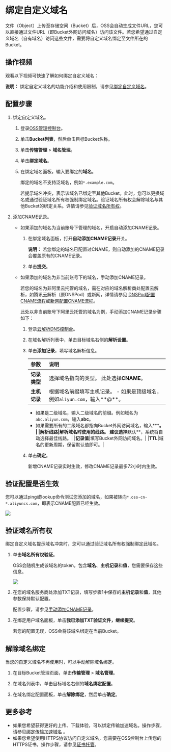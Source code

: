 # 绑定自定义域名

文件（Object）上传至存储空间（Bucket）后，OSS会自动生成文件URL，您可以直接通过文件URL（即Bucket外网访问域名）访问该文件。若您希望通过自定义域名（自有域名）访问这些文件，需要将自定义域名绑定至文件所在的Bucket。

## 操作视频

观看以下视频可快速了解如何绑定自定义域名： 

**说明：** 绑定自定义域名的功能介绍和使用限制，请参见[绑定自定义域名](/intl.zh-CN/开发指南/存储空间（Bucket）/绑定自定义域名.md)。

## 配置步骤

1.  绑定自定义域名。

    1.  登录[OSS管理控制台](https://oss.console.aliyun.com/)。

    2.  单击**Bucket列表**，然后单击目标Bucket名称。

    3.  单击**传输管理** \> **域名管理**。

    4.  单击**绑定域名**。

    5.  在绑定域名面板，输入要绑定的**域名**。

        绑定的域名不支持泛域名，例如`*.example.com`。

        若提示域名冲突，表示该域名已绑定至其他Bucket。此时，您可以更换域名或通过验证域名所有权强制绑定域名。验证域名所有权会解除域名与其他Bucket的绑定关系。详情请参见[验证域名所有权](#section_n3e_bp4_l5n)。

2.  添加CNAME记录。

    -   如果添加的域名为当前账号下管理的域名，开启自动添加CNAME记录。
        1.  在绑定域名面板，打开**自动添加CNAME记录**开关。

            **说明：** 若您绑定的域名已配置过CNAME，则自动添加的CNAME记录会覆盖原有的CNAME记录。

        2.  单击**提交**。
    -   如果添加的域名为非当前账号下的域名，手动添加CNAME记录。

        若您的域名为非阿里云托管的域名，需在对应的域名解析商处配置云解析，如腾讯云解析（原DNSPod）或新网，详情请参见 [DNSPod配置CNAME流程](https://help.aliyun.com/document_detail/27145.html)或[新网配置CNAME流程](https://help.aliyun.com/document_detail/27146.html)。

        此处以非当前账号下阿里云托管的域名为例，手动添加CNAME记录步骤如下：

        1.  登录[云解析DNS控制台](https://dns.console.aliyun.com/#/dns/domainList)。
        2.  在域名解析列表中，单击目标域名右侧的**解析设置**。
        3.  单击**添加记录**，填写域名解析信息。

            |参数|说明|
            |:-|:-|
            |**记录类型**|选择域名指向的类型。 此处选择**CNAME**。|
            |**主机记录**|根据域名前缀填写主机记录。             -   如果是顶级域名，例如`aliyun.com`，输入**@**。
            -   如果是二级域名，输入二级域名的前缀。例如域名为`abc.aliyun.com`，输入**abc**。
            -   如果需要所有的二级域名都指向Bucket外网访问域名，输入**\***。 |
            |**解析线路**|解析域名时使用的线路。 建议选择**默认**，系统将自动选择最佳线路。|
            |**记录值**|填写Bucket外网访问域名。|
            |**TTL**|域名的更新周期，保留默认值即可。|

        4.  单击**确定**。

            新增CNAME记录实时生效，修改CNAME记录最多72小时内生效。


## 验证配置是否生效

您可以通过ping或lookup命令测试您添加的域名，如果被转向`*.oss-cn-*.aliyuncs.com`，即表示CNAME配置已经生效。

![](https://static-aliyun-doc.oss-accelerate.aliyuncs.com/assets/img/zh-CN/8394459951/p32019.png)

## 验证域名所有权

绑定自定义域名提示域名冲突时，您可以通过验证域名所有权强制绑定此域名。

1.  单击**域名所有权验证**。

    OSS会随机生成该域名的token，包含**域名**、**主机记录**和**值**，您需要保存这些信息。

    ![](https://static-aliyun-doc.oss-accelerate.aliyuncs.com/assets/img/zh-CN/6478168061/p32020.png)

2.  在您的域名服务商处添加TXT记录，填写步骤1中保存的**主机记录**和**值**，其他参数保持默认配置。

    配置步骤，请参见[手动添加CNAME记录](#li_v8f_hvb_9xt)。

3.  在绑定用户域名面板，单击**我已添加TXT验证文件，继续提交**。

    若您的配置无误，OSS会将该域名绑定在当前Bucket。


## 解除域名绑定

当您的自定义域名不再使用时，可以手动解除域名绑定。

1.  在目标Bucket管理页面，单击**传输管理** \> **域名管理**。

2.  在域名列表中，单击目标域名右侧的**域名绑定配置**。

3.  在域名绑定配置面板，单击**解除绑定**，然后单击**确定**。


## 更多参考

-   如果您希望获得更好的上传、下载体验，可以绑定传输加速域名。操作步骤，请参见[绑定传输加速域名](/intl.zh-CN/控制台用户指南/存储空间管理/管理域名/绑定传输加速域名.md) 。
-   如果您希望使用HTTPS协议访问自定义域名，您需要在OSS控制台上传您的HTTPS证书。操作步骤，请参见[证书托管](/intl.zh-CN/控制台用户指南/存储空间管理/管理域名/证书托管.md)。

